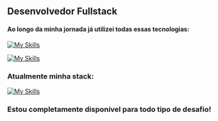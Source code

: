 ## Desenvolvedor Fullstack

#### Ao longo da minha jornada já utilizei todas essas tecnologias:

[![My Skills](https://skillicons.dev/icons?i=js,html,css,bootstrap,figma,git,idea,java,spring,laravel,mysql)](https://portfvue.vercel.app)

[![My Skills](https://skillicons.dev/icons?i=nuxtjs,php,postgres,postman,react,replit,tailwind,ts,vite,vscode,vue)](https://portfvue.vercel.app)

### Atualmente minha stack:

[![My Skills](https://skillicons.dev/icons?i=java,spring,vue,postgres,gitlab,mysql,idea)](https://portfvue.vercel.app)

### Estou completamente disponível para todo tipo de desafio!
